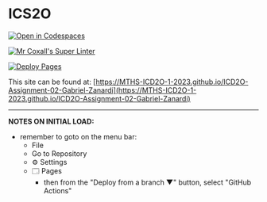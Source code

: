# ICS2O

[![Open in Codespaces](https://classroom.github.com/assets/launch-codespace-7f7980b617ed060a017424585567c406b6ee15c891e84e1186181d67ecf80aa0.svg)](https://classroom.github.com/open-in-codespaces?assignment_repo_id=14193837)

[![Mr Coxall's Super Linter](https://github.com/MTHS-ICD2O-1-2023/ICD2O-Assignment-02-Gabriel-Zanardi/workflows/Mr%20Coxall's%20Super%20Linter/badge.svg)](https://github.com/MTHS-ICD2O-1-2023/ICD2O-Assignment-02-Gabriel-Zanardi/actions)

[![Deploy Pages](https://github.com/MTHS-ICD2O-1-2023/ICD2O-Assignment-02-Gabriel-Zanardi/workflows/Deploy%20Pages/badge.svg)](https://github.com/MTHS-ICD2O-1-2023/ICD2O-Assignment-02-Gabriel-Zanardi/actions)

This site can be found at: [https://MTHS-ICD2O-1-2023.github.io/ICD2O-Assignment-02-Gabriel-Zanardi](https://MTHS-ICD2O-1-2023.github.io/ICD2O-Assignment-02-Gabriel-Zanardi)

---

**NOTES ON INITIAL LOAD:**
- remember to goto on the menu bar:
  - File
  - Go to Repository
  - ⚙ Settings
  - 🗔 Pages
    - then from the "Deploy from a branch ▼" button, select "GitHub Actions"
